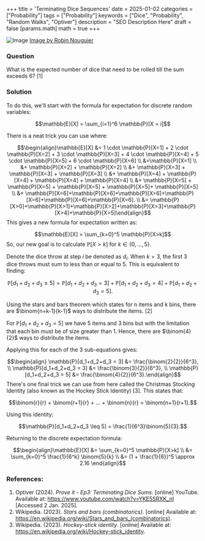 +++
title = 'Terminating Dice Sequences'
date = 2025-01-02
categories = ["Probability"]
tags = ["Probability"]
keywords = ["Dice", "Probability", "Random Walks", "Optiver"]
description = "SEO Description Here"
draft = false
[params.math]
math = true
+++

![Image](/images/robin-noguier-sydwCr54rf0-unsplash.jpg)
[Image by Robin Nouguier](https://unsplash.com/@robinnoguier)
### Question
What is the expected number of dice that need to be rolled till the sum exceeds 6? [1]

### Solution
To do this, we'll start with the formula for expectation for discrete random variables:

$$\mathbb{E}[X] = \sum_{i=1}^6 \mathbb{P}[X = i]$$

There is a neat trick you can use where:

$$\begin{align}\mathbb{E}[X] &= 1 \cdot \mathbb{P}[X=1] + 2 \cdot \mathbb{P}[X=2] + 3 \cdot \mathbb{P}[X=3] + 4 \cdot \mathbb{P}[X=4]  + 5 \cdot \mathbb{P}[X=5] + 6 \cdot \mathbb{P}[X=6] \\ &=\mathbb{P}[X=1] \\ &+ \mathbb{P}[X=2] + \mathbb{P}[X=2] \\ &+ \mathbb{P}[X=3] + \mathbb{P}[X=3] + \mathbb{P}[X=3] \\ &+ \mathbb{P}[X=4] + \mathbb{P}[X=4] + \mathbb{P}[X=4] + \mathbb{P}[X=4] \\ &+ \mathbb{P}[X=5] + \mathbb{P}[X=5] + \mathbb{P}[X=5] + \mathbb{P}[X=5]+ \mathbb{P}[X=5] \\ &+ \mathbb{P}[X=6]+\mathbb{P}[X=6]+\mathbb{P}[X=6]+\mathbb{P}[X=6]+\mathbb{P}[X=6]+\mathbb{P}[X=6]. \\ &= \mathbb{P}[X>0]+\mathbb{P}[X>1]+\mathbb{P}[X>2]+\mathbb{P}[X>3]+\mathbb{P}[X>4]+\mathbb{P}[X>5]\end{align}$$
This gives a new formula for expectation written as:

$$\mathbb{E}[X] = \sum_{k=0}^5 \mathbb{P}[X>k]$$
So, our new goal is to calculate $\mathbb{P}[X>k]$ for $k \in \{0, ..., 5 \}$.

Denote the dice throw at step $i$ be denoted as $d_i$. When $k=3$, the first 3 dice throws must sum to less than or equal to 5. This is  equivalent to finding:

$$\mathbb{P}[d_1+d_2+d_3 \leq 5] = \mathbb{P}[d_1+d_2+d_3 = 3] + \mathbb{P}[d_1+d_2+d_3 = 4] + \mathbb{P}[d_1+d_2+d_3 = 5].$$

Using the stars and bars theorem which states for n items and k bins, there are $\binom{n+k-1}{k-1}$ ways to distribute the items. [2]

For $\mathbb{P}[d_1+d_2+d_3 = 5]$ we have 5 items and 3 bins but with the limitation that each bin must be of size greater than 1. Hence, there are $\binom{4}{2}$ ways to distribute the items.

Applying this for each of the 3 sub-equations gives:

$$\begin{align} \mathbb{P}[d_1+d_2+d_3 = 3] &= \frac{\binom{2}{2}}{6^3}, \\ \mathbb{P}[d_1+d_2+d_3 = 3] &= \frac{\binom{3}{2}}{6^3}, \\ \mathbb{P}[d_1+d_2+d_3 = 5] &= \frac{\binom{4}{2}}{6^3}.\end{align}$$
There's one final trick we can use from here called the Christmas Stocking Identity (also known as the Hockey Stick Identity) [3]. This states that:

$$\binom{r}{r} + \binom{r+1}{r} + ... + \binom{n}{r} = \binom{n+1}{r+1}.$$

Using this identity:

$$\mathbb{P}[d_1+d_2+d_3 \leq 5] = \frac{1}{6^3}\binom{5}{3}.$$


Returning to the discrete expectation formula:

$$\begin{align}\mathbb{E}[X] &= \sum_{k=0}^5 \mathbb{P}[X>k] \\ &= \sum_{k=0}^5 \frac{1}{6^k} \binom{5}{k} \\ &= (1 + \frac{1}{6})^5 \approx 2.16 \end{align}$$

### References:
1. Optiver (2024). _Prove it - Ep3: Terminating Dice Sums_. [online] YouTube. Available at: https://www.youtube.com/watch?v=YKE5SRXK_nI [Accessed 2 Jan. 2025].
2. Wikipedia. (2023). _Stars and bars (combinatorics)_. [online] Available at: https://en.wikipedia.org/wiki/Stars_and_bars_(combinatorics).
3. Wikipedia. (2023). _Hockey-stick identity_. [online] Available at: https://en.wikipedia.org/wiki/Hockey-stick_identity.

‌


‌
